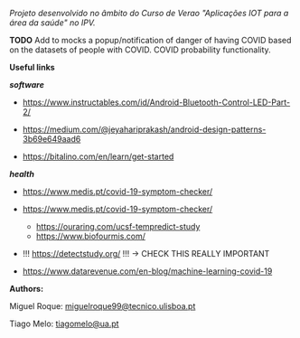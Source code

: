 
*Projeto desenvolvido no âmbito do Curso de Verao "Aplicações IOT para a área da saúde" no IPV.*


**TODO**
Add to mocks a popup/notification of danger of having COVID based on the datasets of people with COVID.
COVID probability functionality.

**Useful links**

***software***
- <https://www.instructables.com/id/Android-Bluetooth-Control-LED-Part-2/>

- <https://medium.com/@jeyahariprakash/android-design-patterns-3b69e649aad6>

- <https://bitalino.com/en/learn/get-started>


***health***
- <https://www.medis.pt/covid-19-symptom-checker/>

- <https://www.medis.pt/covid-19-symptom-checker/>
  - <https://ouraring.com/ucsf-tempredict-study>
  - <https://www.biofourmis.com/>
  
- !!! <https://detectstudy.org/> !!! -> CHECK THIS REALLY IMPORTANT

- <https://www.datarevenue.com/en-blog/machine-learning-covid-19>

**Authors:**

Miguel Roque: <miguelroque99@tecnico.ulisboa.pt>

Tiago Melo: <tiagomelo@ua.pt>
